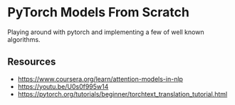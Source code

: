 # PyTorch Models From Scratch

Playing around with pytorch and implementing a few of well known algorithms.

## Resources
- https://www.coursera.org/learn/attention-models-in-nlp
- https://youtu.be/U0s0f995w14
- https://pytorch.org/tutorials/beginner/torchtext_translation_tutorial.html
